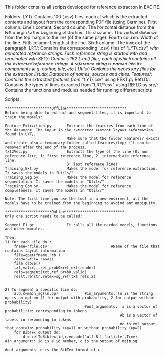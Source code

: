 This folder contains all scripts developed for reference extraction in EXCITE. 

Folders:
	LYT/:		Contains 100 (.csv) files, each of which is the extracted contents and layout from the corresponding PDF file (using Cermine).
					First column:	Line's content.
					Second column:	The horizontal distance from the left margin to the beginning of the line.
					Third column:	The vertical distance from the top margin to the line (of the same page).
					Fourth column: 	Width of the line.
					Fifth column:	Length of the line.
					Sixth column:	The index of the paragraph.
	LRT/:		Contains the corresponding (.csv) files of "LYT/*.csv", with annotated reference strings. Each reference string is started with 
	            <ref> and terminated with </ref>
	SEG/:		Contains 162 (.xml) files, each of which contains all the extracted reference strings. A reference string is parsed into its 
	            components (e.g. author, title, etc.)
	Utils/:		Contains the necessary files for the extraction
					list.db:	Database of names, sources and cities.
	Features/:	Contains the extracted features from "LYT/*.csv" using FEXT.py
	RefLD/:		Contains the types of lines extracted from "LRT/*csv" using REFLD.py
	src/:		Contains the functions and modules needed for running different scripts
	
	
	
	
Scripts:

	*********************OffLine***************************
	Before being able to extract and segment files, it is important to train the models:
	
	Feature_Extraction.py		Extracts the features from each line of the document. The input in the extracted content+layout information found in LYT/.
								Make sure that the folder Features/ exists and create also a temporary folder called Features/tmp/ (It can be removed after the end of the process.
	Txt2Vec.py					Extracts the type of the line (0: non reference line, 1: first reference line, 2: intermediate reference line, 
                            	3: last reference line)
	Training_Ext.py				Makes the model for reference extraction. It saves the models in "Utils/"
	Training_Seg.py				Makes the model for reference segmentation. It saves the models in "Utils/"
	Training_Com.py				Makes the model for reference completeness. It saves the models in "Utils/"
	
	Note: The first time you use the tool in a new envirment, all the models have to be trained from the beginning to avoind any ambiguity. 
	
	*********************OnLine***************************
	Only one script needs to be called:
	
	Segment_F1.py				It calls all the needed models, functions and other modules. 
	
	Then: 
	1) for each file do :
		fname='file.csv'							#Name of the file that contains layout information 
		file=open(fname,'rb')
		reader=file.read()
		file.close()
		txt,valid,_,ref_prob0=ref_ext(reader)	 
		refs=segment(txt,ref_prob0,valid)
		reslt,refstr,retex=sg_ref(txt,refs,2)
		
		
	2) To segment a specific line do:
		a,b,c=main_sg(ln,op)			#in_arguments: ln is the string, op is an option (1 for output with probability, 2 for output without probability)
										#out_arguments:  a is a vector of probabilities corresponding to tokens
														#b is a vector of labels corresponding to tokens
														#c is xml output that contains probability (op=1) or without probability (op=2)
		for BibTex output do:
			d = refToBibtex(id,c.encode('utf-8'),'article',True)		#in_arguments: id is a id number, c is the output of main_sg
																		#out_arguments: d is the BibTex format of c

	
	
	